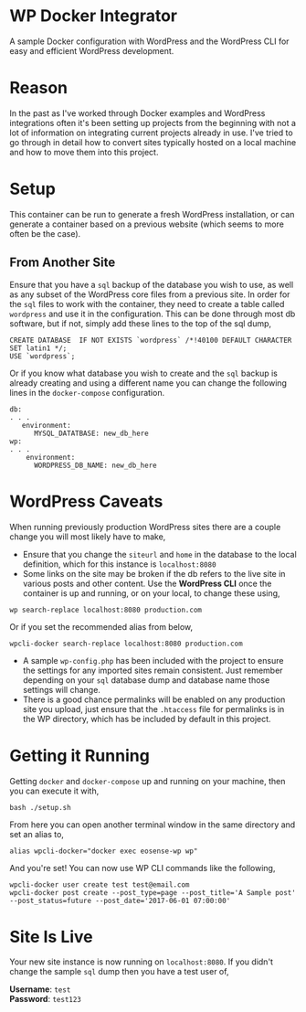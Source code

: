 # WP Docker Integrator
A sample Docker configuration with WordPress and the WordPress CLI for easy and efficient WordPress development.

# Reason
In the past as I've worked through Docker examples and WordPress integrations often it's been setting up projects from the beginning with not a lot of information on integrating current projects already in use. I've tried to go through in detail how to convert sites typically hosted on a local machine and how to move them into this project.

# Setup
This container can be run to generate a fresh WordPress installation, or can generate a container based on a previous website (which seems to more often be the case).

## From Another Site
Ensure that you have a `sql` backup of the database you wish to use, as well as any subset of the WordPress core files from a previous site. In order for the `sql` files to work with the container, they need to create a table called `wordpress` and use it in the configuration. This can be done through most db software, but if not, simply add these lines to the top of the sql dump,

```
CREATE DATABASE  IF NOT EXISTS `wordpress` /*!40100 DEFAULT CHARACTER SET latin1 */;
USE `wordpress`;
```

Or if you know what database you wish to create and the `sql` backup is already creating and using a different name you can change the following lines in the `docker-compose` configuration.

```
db:
. . .
   environment:
      MYSQL_DATATBASE: new_db_here
wp:
. . .
    environment:
      WORDPRESS_DB_NAME: new_db_here
```
# WordPress Caveats
When running previously production WordPress sites there are a couple change you will most likely have to make,
* Ensure that you change the `siteurl` and `home` in the database to the local definition, which for this instance is `localhost:8080`
* Some links on the site may be broken if the db refers to the live site in various posts and other content. Use the **WordPress CLI** once the container is up and running, or on your local, to change these using,

```
wp search-replace localhost:8080 production.com
```

Or if you set the recommended alias from below,

```
wpcli-docker search-replace localhost:8080 production.com
```

* A sample `wp-config.php` has been included with the project to ensure the settings for any imported sites remain consistent. Just remember depending on your `sql` database dump and database name those settings will change.
* There is a good chance permalinks will be enabled on any production site you upload, just ensure that the `.htaccess` file for permalinks is in the WP directory, which has be included by default in this project.

# Getting it Running
Getting `docker` and `docker-compose` up and running on your machine, then you can execute it with,

```
bash ./setup.sh
```

From here you can open another terminal window in the same directory and set an alias to,

```
alias wpcli-docker="docker exec eosense-wp wp"
```

And you're set! You can now use WP CLI commands like the following,

```
wpcli-docker user create test test@email.com
wpcli-docker post create --post_type=page --post_title='A Sample post' --post_status=future --post_date='2017-06-01 07:00:00'
```

# **Site Is Live** 
Your new site instance is now running on `localhost:8080`. If you didn't change the sample `sql` dump then you have a test user of,

**Username**: `test` \
**Password**: `test123`
